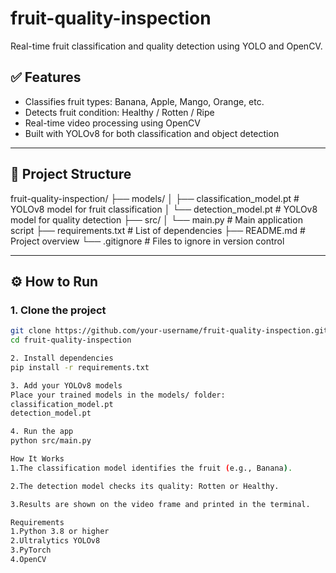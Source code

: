 # fruit-quality-inspection
Real-time fruit classification and quality detection using YOLO and OpenCV.

## ✅ Features

- Classifies fruit types: Banana, Apple, Mango, Orange, etc.
- Detects fruit condition: Healthy / Rotten / Ripe
- Real-time video processing using OpenCV
- Built with YOLOv8 for both classification and object detection

---

## 📁 Project Structure

fruit-quality-inspection/
├── models/
│ ├── classification_model.pt # YOLOv8 model for fruit classification
│ └── detection_model.pt # YOLOv8 model for quality detection
├── src/
│ └── main.py # Main application script
├── requirements.txt # List of dependencies
├── README.md # Project overview
└── .gitignore # Files to ignore in version control


---

## ⚙️ How to Run

### 1. Clone the project
```bash
git clone https://github.com/your-username/fruit-quality-inspection.git
cd fruit-quality-inspection

2. Install dependencies
pip install -r requirements.txt

3. Add your YOLOv8 models
Place your trained models in the models/ folder:
classification_model.pt
detection_model.pt

4. Run the app
python src/main.py

How It Works
1.The classification model identifies the fruit (e.g., Banana).

2.The detection model checks its quality: Rotten or Healthy.

3.Results are shown on the video frame and printed in the terminal.

Requirements
1.Python 3.8 or higher
2.Ultralytics YOLOv8
3.PyTorch
4.OpenCV


